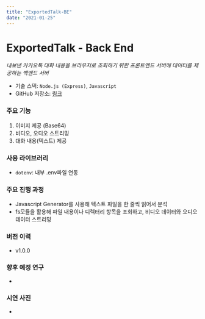 ```yaml
---
title: "ExportedTalk-BE"
date: "2021-01-25"
---
```


# ExportedTalk - Back End

_내보낸 카카오톡 대화 내용을 브라우저로 조회하기 위한 프론트엔드 서버에 데이터를 제공하는 백엔드 서버_

- 기술 스택: `Node.js (Express)`, `Javascript`
- GitHub 저장소: [링크](https://github.com/bvv8808/ExportedTalk-BE)

### 주요 기능

1. 이미지 제공 (Base64)
2. 비디오, 오디오 스트리밍
3. 대화 내용(텍스트) 제공

### 사용 라이브러리

- `dotenv`: 내부 .env파일 연동

### 주요 진행 과정

- Javascript Generator를 사용해 텍스트 파일을 한 줄씩 읽어서 분석
- fs모듈을 활용해 파일 내용이나 디렉터리 항목을 조회하고, 비디오 데이터와 오디오 데이터 스트리밍

### 버전 이력

- v1.0.0

### 향후 예정 연구

-

### 시연 사진

-
